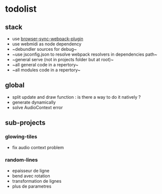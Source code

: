 # todolist

## stack

- use [browser-sync-webpack-plugin](https://www.npmjs.com/package/browser-sync-webpack-plugin "browser-sync-webpack-plugin")
- use webmidi as node dependency
- ~debundler sources for debug~
- ~use jsconfig.json to resolve webpack resolvers in dependencies path~
- ~general serve (not in projects folder but at root)~
- ~all general code in a repertory~
- ~all modules code in a repertory~

## global

- split update and draw function : is there a way to do it natively ?
- generate dynamically
- solve AudioContext error

## sub-projects
### glowing-tiles

- fix audio context problem

### random-lines

- epaisseur de ligne
- bend avec rotation
- transformation de lignes
- plus de parametres
